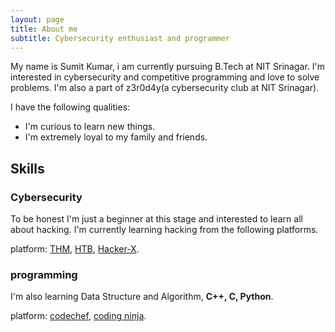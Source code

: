 ```yaml
---
layout: page
title: About me
subtitle: Cybersecurity enthusiast and programmer
---
```


My name is Sumit Kumar, i am currently pursuing B.Tech at NIT Srinagar. I'm interested in cybersecurity and competitive programming and love to solve problems. I'm also a part of z3r0d4y(a cybersecurity club at NIT Srinagar).

I have the following qualities:
- I'm curious to learn new things.
- I'm extremely loyal to my family and friends.


## Skills

### Cybersecurity
To be honest I'm just a beginner at this stage and interested to learn all about hacking. I'm currently learning hacking from the following platforms.

platform: [THM](https://tryhackme.com), [HTB](https://www.hackthebox.com), [Hacker-X](https://hackerx.org).

### programming
I'm also learning Data Structure and Algorithm, **C++, C, Python**.

platform: [codechef](https://www.codechef.com/), [coding ninja](https://www.codingninjas.com).


